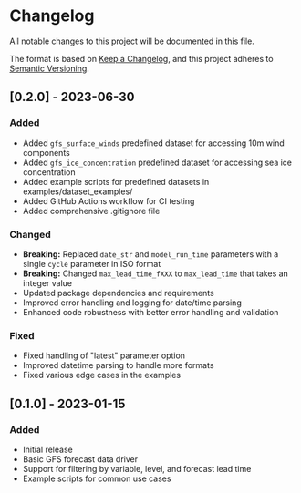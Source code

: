 # Changelog

All notable changes to this project will be documented in this file.

The format is based on [Keep a Changelog](https://keepachangelog.com/en/1.0.0/),
and this project adheres to [Semantic Versioning](https://semver.org/spec/v2.0.0.html).

## [0.2.0] - 2023-06-30

### Added
- Added `gfs_surface_winds` predefined dataset for accessing 10m wind components
- Added `gfs_ice_concentration` predefined dataset for accessing sea ice concentration
- Added example scripts for predefined datasets in examples/dataset_examples/
- Added GitHub Actions workflow for CI testing
- Added comprehensive .gitignore file

### Changed
- **Breaking:** Replaced `date_str` and `model_run_time` parameters with a single `cycle` parameter in ISO format
- **Breaking:** Changed `max_lead_time_fXXX` to `max_lead_time` that takes an integer value
- Updated package dependencies and requirements
- Improved error handling and logging for date/time parsing
- Enhanced code robustness with better error handling and validation

### Fixed
- Fixed handling of "latest" parameter option 
- Improved datetime parsing to handle more formats
- Fixed various edge cases in the examples

## [0.1.0] - 2023-01-15

### Added
- Initial release
- Basic GFS forecast data driver
- Support for filtering by variable, level, and forecast lead time
- Example scripts for common use cases